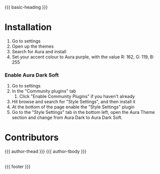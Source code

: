 {{{ basic-heading }}}

# Installation
1. Go to settings
2. Open up the themes
3. Search for Aura and install
4. Set your accent colour to Aura purple, with the value R: 162, G: 119, B: 255

### Enable Aura Dark Soft
1. Go to settings
2. In the "Community plugins" tab
	1. Click "Enable Community Plugins" if you haven't already
3. Hit browse and search for "Style Settings", and then install it
4. At the bottom of the page enable the "Style Settings" plugin
5. Go to the "Style Settings" tab in the bottom left, open the Aura Theme section and change from Aura Dark to Aura Dark Soft. 

# Contributors
<table>
  <thead>
    <tr>
      {{{ author-thead }}}
    </tr>
  </thead>

  <tbody>
    <tr>
      {{{ author-tbody }}}
    </tr>
  </tbody>
</table>

{{{ footer }}}
